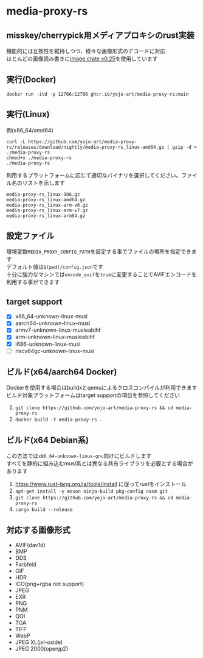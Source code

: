 # media-proxy-rs
## misskey/cherrypick用メディアプロキシのrust実装
機能的には互換性を維持しつつ、様々な画像形式のデコードに対応  
ほとんどの画像読み書きに[image crate v0.25](https://crates.io/crates/image/0.25.5)を使用しています

## 実行(Docker)
```
docker run -itd -p 12766:12766 ghcr.io/yojo-art/media-proxy-rs:main
```

## 実行(Linux)
例(x86_64/amd64)
```
curl -L https://github.com/yojo-art/media-proxy-rs/releases/download/nightly/media-proxy-rs_linux-amd64.gz | gzip -d > ./media-proxy-rs
chmod+x ./media-proxy-rs
./media-proxy-rs
```
利用するプラットフォームに応じて適切なバイナリを選択してください。ファイル名のリストを示します
```
media-proxy-rs_linux-386.gz
media-proxy-rs_linux-amd64.gz
media-proxy-rs_linux-arm-v6.gz
media-proxy-rs_linux-arm-v7.gz
media-proxy-rs_linux-arm64.gz
```

## 設定ファイル
環境変数`MEDIA_PROXY_CONFIG_PATH`を設定する事でファイルの場所を指定できます  
デフォルト値は`$(pwd)/config.json`です  
十分に強力なマシンでは`encode_avif`を`true`に変更することでAVIFエンコードを利用する事ができます

## target support
- [x] x86_64-unknown-linux-musl
- [x] aarch64-unknown-linux-musl
- [x] armv7-unknown-linux-musleabihf
- [x] arm-unknown-linux-musleabihf
- [x] i686-unknown-linux-musl
- [ ] riscv64gc-unknown-linux-musl

## ビルド(x64/aarch64 Docker)
Dockerを使用する場合はbuildxとqemuによるクロスコンパイルが利用できます  
ビルド対象プラットフォームはtarget supportの項目を参照してください
1. `git clone https://github.com/yojo-art/media-proxy-rs && cd media-proxy-rs`
2. `docker build -t media-proxy-rs .`

## ビルド(x64 Debian系)
この方法では`x86_64-unknown-linux-gnu`向けにビルドします  
すべてを静的に組み込むmusl系とは異なる共有ライブラリを必要とする場合があります
1. https://www.rust-lang.org/ja/tools/install に従ってrustをインストール
1. `apt-get install -y meson ninja-build pkg-config nasm git`
2. `git clone https://github.com/yojo-art/media-proxy-rs && cd media-proxy-rs`
3. `cargo build --release`

## 対応する画像形式
- AVIF(dav1d)
- BMP
- DDS
- Farbfeld
- GIF
- HDR
- ICO(png+rgba not support)
- JPEG
- EXR
- PNG
- PNM
- QOI
- TGA
- TIFF
- WebP
- JPEG XL(jxl-oxide)
- JPEG 2000(openjp2)
